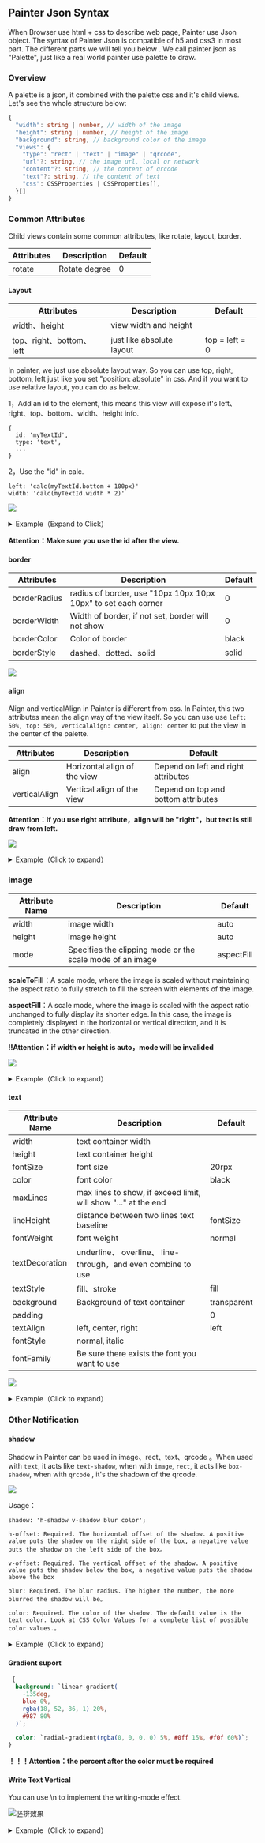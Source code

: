 ## Painter Json Syntax

When Browser use html + css to describe web page, Painter use Json object. The syntax of Painter Json is compatible of h5 and css3 in most part. The different parts we will tell you below . We call painter json as "Palette", just like a real world painter use palette to draw.



### Overview

A palette is a json, it combined with the palette css and it's child views. Let's see the whole structure below:

```typescript
{
  "width": string | number, // width of the image
  "height": string | number, // height of the image
  "background": string, // background color of the image
  "views": {
    "type": "rect" | "text" | "image" | "qrcode",
    "url"?: string, // the image url, local or network
    "content"?: string, // the content of qrcode
    "text"?: string, // the content of text
    "css": CSSProperties | CSSProperties[],
  }[]
}
```



### Common Attributes

Child views contain some common attributes, like rotate, layout, border.

| Attributes | Description   | Default |
| ---------- | ------------- | ------- |
| rotate     | Rotate degree | 0       |



#### Layout

| Attributes               | Description               | Default        |
| ------------------------ | ------------------------- | -------------- |
| width、height            | view width and height     |                |
| top、right、bottom、left | just like absolute layout | top = left = 0 |

In painter, we just use absolute layout way. So you can use top, right, bottom, left just like you set "position: absolute" in css. And if you want to use relative layout, you can do as below.

1，Add an id to the element, this means this view will expose it's left、right、top、bottom、width、height info.

```
{
  id: 'myTextId',
  type: 'text',
  ...
}  
```

2，Use the "id" in calc.

```
left: 'calc(myTextId.bottom + 100px)'
width: 'calc(myTextId.width * 2)'
```

![](https://qhstaticssl.kujiale.com/newt/165/image/png/1624611630747/090CCE14127B42FCC4B3902061F8EDE0.png)

<details><summary>Example（Expand to Click）</summary><br>


```javascript
{
  width: '654rpx',
    height: '1000rpx',
      background: '#eee',
        views: [
          {
            id: 'one',
            type: 'qrcode',
            content: '12345',
            css: {
              width: '400rpx',
              left: '50%',
              align: 'center',
              top: '30rpx',
              height: '400rpx',
            },
          },
          {
            id: 'two',
            type: 'image',
            url: '/palette/avatar.jpg',
            css: {
              width: '100rpx',
              height: '100rpx',
              left: 'calc(one.left)',
              align: 'center',
              verticalAlign: 'center',
              top: 'calc(one.top + one.height / 2)',
              borderRadius: '10rpx',
              borderWidth: '10rpx',
              borderColor: '#fff'
            },
          },
          {
            type: 'rect',
            css: {
              width: 'calc(one.width / 2)',
              left: 'calc(one.left)',
              align: 'center',
              top: 'calc(one.bottom + 10rpx)',
              height: '100rpx',
            },
          },
        ],
}
```

</details>

**Attention：Make sure you use the id after the view.**

#### border

| Attributes   | Description                                                  | Default |
| ------------ | ------------------------------------------------------------ | ------- |
| borderRadius | radius of border, use "10px 10px 10px 10px" to set each corner | 0       |
| borderWidth  | Width of border, if not set, border will not show            | 0       |
| borderColor  | Color of border                                              | black   |
| borderStyle  | dashed、dotted、solid                                        | solid   |

![](https://user-images.githubusercontent.com/4279515/46778646-3cba1400-cd47-11e8-916a-3fddc172534d.png)

#### align

Align and verticalAlign in Painter is different from css. In Painter, this two attributes mean the align way of the view itself. So you can use use `left: 50%, top: 50%, verticalAlign: center, align: center` to put the view in the center of the palette.

| Attributes    | Description                  | Default                             |
| ------------- | ---------------------------- | ----------------------------------- |
| align         | Horizontal align of the view | Depend on left and right attributes |
| verticalAlign | Vertical align of the view   | Depend on top and bottom attributes |

**Attention：If you use right attribute，align will be "right"，but text is still draw from left.**

![](https://user-images.githubusercontent.com/4279515/46778660-4e9bb700-cd47-11e8-8d93-e522185e8188.png)

<details><summary>Example（Click to expand）</summary><br>


```javascript
{
  width: '654rpx',
  height: '600rpx',
  background: '#eee',
  views: [
    {
      type: 'rect',
      css: {
        top: '40rpx',
        left: '327rpx',
        color: 'rgba(255, 0, 0, 0.5)',
        width: '5rpx',
        height: '500rpx',
      },
    },
    {
      type: 'image',
      url: '/palette/avatar.jpg',
      css: {
        top: '40rpx',
        left: '327rpx',
        width: '100rpx',
        height: '100rpx',
      },
    },
    {
      type: 'qrcode',
      content: '/palette/avatar.jpg',
      css: {
        top: '180rpx',
        left: '327rpx',
        width: '120rpx',
        height: '120rpx',
      },
    },
    {
      type: 'text',
      text: "align: 'left' 或者不写",
      css: {
        top: '320rpx',
        left: '327rpx',
        fontSize: '30rpx',
      },
    },
    {
      type: 'text',
      text: "align: 'right'",
      css: {
        top: '370rpx',
        left: '327rpx',
        align: 'right',
        fontSize: '30rpx',
      },
    },
    {
      type: 'text',
      text: "align: 'center'",
      css: {
        top: '420rpx',
        left: '327rpx',
        align: 'center',
        fontSize: '30rpx',
      },
    },
    {
      type: 'text',
      text: "在多行的情况下，align 会影响内部 text 的对齐，比如这边设置 align: 'center'",
      css: {
        top: '480rpx',
        right: '327rpx',
        width: '400rpx',
        align: 'center',
        fontSize: '30rpx',
      },
    },
  ],
}
```

</details>

### image

| Attribute Name | Description                                               | Default    |
| -------------- | --------------------------------------------------------- | ---------- |
| width          | image width                                               | auto       |
| height         | image height                                              | auto       |
| mode           | Specifies the clipping mode or the scale mode of an image | aspectFill |

**scaleToFill**：A scale mode, where the image is scaled without maintaining the aspect ratio to fully stretch to fill the screen with elements of the image.

**aspectFill**：A scale mode, where the image is scaled with the aspect ratio unchanged to fully display its shorter edge. In this case, the image is completely displayed in the horizontal or vertical direction, and it is truncated in the other direction.

**!!Attention：if width or height is auto，mode will be invalided**

![](https://user-images.githubusercontent.com/49523717/61441645-a4f1f200-a978-11e9-9f9c-467cfcf3ec04.png)

<details><summary>Example（Click to expand）</summary><br>
```javascript
export default class ImageExample {
  palette() {
    return {
      width: "654rpx",
      height: "1000rpx",
      background: "#eee",
      views: [
        {
          type: "image",
          url: "/palette/sky.jpg",
        },
        {
          type: "text",
          text: "未设置height、width时",
          css: {
            right: "0rpx",
            top: "60rpx",
            fontSize: "30rpx",
          },
        },
        {
          type: "image",
          url: "/palette/sky.jpg",
          css: {
            width: "200rpx",
            height: "200rpx",
            top: "230rpx",
          },
        },
        {
          type: "text",
          text: "mode: 'aspectFill' 或 无",
          css: {
            left: "210rpx",
            fontSize: "30rpx",
            top: "290rpx",
          },
        },
        {
          type: "image",
          url: "/palette/sky.jpg",
          css: {
            width: "200rpx",
            height: "200rpx",
            mode: "scaleToFill",
            top: "500rpx",
          },
        },
        {
          type: "text",
          text: "mode: 'scaleToFill'",
          css: {
            left: "210rpx",
            top: "560rpx",
            fontSize: "30rpx",
          },
        },
        {
          type: "image",
          url: "/palette/sky.jpg",
          css: {
            width: "200rpx",
            height: "auto",
            top: "750rpx",
          },
        },
        {
          type: "text",
          text: "设置height为auto",
          css: {
            left: "210rpx",
            top: "780rpx",
            fontSize: "30rpx",
          },
        },
      ],
    };
  }
}
```

</details>

#### text

| Attribute Name | Description                                                  | Default     |
| -------------- | ------------------------------------------------------------ | ----------- |
| width          | text container width                                         |             |
| height         | text container height                                        |             |
| fontSize       | font size                                                    | 20rpx       |
| color          | font color                                                   | black       |
| maxLines       | max lines to show, if exceed limit, will show "..." at the end |             |
| lineHeight     | distance between two lines text baseline                     | fontSize    |
| fontWeight     | font weight                                                  | normal      |
| textDecoration | underline、 overline、 line-through，and even combine to use |             |
| textStyle      | fill、stroke                                                 | fill        |
| background     | Background of text container                                 | transparent |
| padding        |                                                              | 0           |
| textAlign      | left, center, right                                          | left        |
| fontStyle      | normal, italic                                               |             |
| fontFamily     | Be sure there exists the font you want to use                |             |

![](https://user-images.githubusercontent.com/4279515/46778602-07152b00-cd47-11e8-9965-091a3d58f417.png)

<details><summary>Example（Click to expand）</summary><br>


```javascript
export default class LastMayday {
  palette() {
    return {
      width: "654rpx",
      height: "700rpx",
      background: "#eee",
      views: [
        _textDecoration("overline", 0),
        _textDecoration("underline", 1),
        _textDecoration("line-through", 2),
        _textDecoration("overline underline line-through", 3, "red"),
        {
          type: "text",
          text: "fontWeight: 'bold'",
          css: [
            {
              top: `${startTop + 4 * gapSize}rpx`,
              fontWeight: "bold",
            },
            common,
          ],
        },
        {
          type: "text",
          text: "我是把width设置为300rpx后，我就换行了",
          css: [
            {
              top: `${startTop + 5 * gapSize}rpx`,
              width: "400rpx",
            },
            common,
          ],
        },
        {
          type: "text",
          text: "我设置了maxLines为1，看看会产生什么效果",
          css: [
            {
              top: `${startTop + 7 * gapSize}rpx`,
              width: "400rpx",
              maxLines: 1,
            },
            common,
          ],
        },
        {
          type: "text",
          text: "textStyle: 'stroke'",
          css: [
            {
              top: `${startTop + 8 * gapSize}rpx`,
              textStyle: "stroke",
              fontWeight: "bold",
            },
            common,
          ],
        },
      ],
    };
  }
}

const startTop = 50;
const gapSize = 70;
const common = {
  left: "20rpx",
  fontSize: "40rpx",
};

function _textDecoration(decoration, index, color) {
  return {
    type: "text",
    text: decoration,
    css: [
      {
        top: `${startTop + index * gapSize}rpx`,
        color: color,
        textDecoration: decoration,
      },
      common,
    ],
  };
}
```

</details>

### Other Notification

#### shadow

Shadow in Painter can be used in image、rect、text、qrcode 。When used with `text`, it acts like `text-shadow`,  when with `image`, `rect`, it acts like `box-shadow`, when with `qrcode` , it's the shadown of the qrcode.

![](https://user-images.githubusercontent.com/4279515/51457535-ab6a2d00-1d8c-11e9-8812-9ab1ee8dafa4.png)

Usage：

```
shadow: 'h-shadow v-shadow blur color';

h-offset: Required. The horizontal offset of the shadow. A positive value puts the shadow on the right side of the box, a negative value puts the shadow on the left side of the box。

v-offset: Required. The vertical offset of the shadow. A positive value puts the shadow below the box, a negative value puts the shadow above the box

blur: Required. The blur radius. The higher the number, the more blurred the shadow will be。

color: Required. The color of the shadow. The default value is the text color. Look at CSS Color Values for a complete list of possible color values.。
```

<details><summary>Example（Click to expand）</summary><br>


```javascript
export default class ShadowExample {
  palette() {
    return {
      width: "654rpx",
      height: "400rpx",
      background: "#eee",
      views: [
        {
          type: "image",
          url: "/palette/sky.jpg",
          css: {
            shadow: "10rpx 10rpx 5rpx #888888",
          },
        },
        {
          type: "rect",
          css: {
            width: "250rpx",
            height: "150rpx",
            right: "50rpx",
            top: "60rpx",
            shadow: "10rpx 10rpx 5rpx #888888",
            color:
              "linear-gradient(-135deg, #fedcba 0%, rgba(18, 52, 86, 1) 20%, #987 80%)",
          },
        },
        {
          type: "qrcode",
          content: "https://github.com/Kujiale-Mobile/Painter",
          css: {
            top: "230rpx",
            width: "120rpx",
            height: "120rpx",
            shadow: "10rpx 10rpx 5rpx #888888",
          },
        },
        {
          type: "text",
          text: "shadow: '10rpx 10rpx 5rpx #888888'",
          css: {
            left: "180rpx",
            fontSize: "30rpx",
            shadow: "10rpx 10rpx 5rpx #888888",
            top: "290rpx",
          },
        },
      ],
    };
  }
}
```

</details>

#### Gradient suport

```css
 {
  background: `linear-gradient(
    -135deg,
    blue 0%,
    rgba(18, 52, 86, 1) 20%,
    #987 80%
  )`;

  color: `radial-gradient(rgba(0, 0, 0, 0) 5%, #0ff 15%, #f0f 60%)`;
}
```

**！！！Attention：the percent after the color must be required**

#### Write Text Vertical

You can use \n to implement the writing-mode effect.

![竖排效果](https://user-images.githubusercontent.com/4279515/61357471-f16efc00-a8aa-11e9-84b3-192fe158f38d.png)

<details><summary>Example（Click to expand）</summary><br>

```javascript
const text = "锄禾日当午汗滴禾下土谁知盘中餐粒粒皆辛苦";
export default class ImageExample {
  palette() {
    const views = [];
    let tmpText = "";
    let index = 0;
    for (let i = 0; i < text.length; i++) {
      tmpText = `${tmpText}${text[i]}\n`;
      if (i % 5 === 4) {
        views.push({
          type: "text",
          text: tmpText,
          css: {
            right: `${50 + index}rpx`,
            top: "60rpx",
            fontSize: "40rpx",
            lineHeight: "50rpx",
          },
        });
        index += 50;
        tmpText = "";
      }
    }
    return {
      width: "654rpx",
      height: "500rpx",
      background: "#eee",
      views: views,
    };
  }
}
```

</details>
